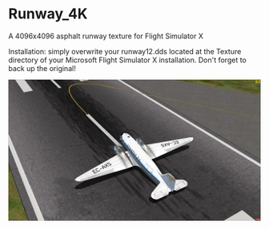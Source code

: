 Runway_4K
=========

A 4096x4096 asphalt runway texture for Flight Simulator X

Installation: simply overwrite your runway12.dds located at the Texture directory of your Microsoft Flight Simulator X installation. Don't forget to back up the original!

![Alt text](/demo.png?raw=true "Runway_4K")
